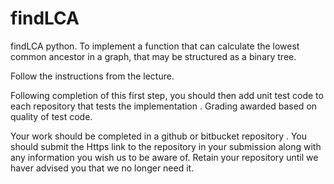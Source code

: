 # findLCA
findLCA python.
To implement a function that can calculate the lowest common ancestor in a graph, that may be structured as a binary tree.

Follow the instructions from the lecture. 

Following completion of this first step, you should then add unit test code to each repository that tests the implementation . Grading awarded based on quality of test code. 

Your work should be completed in a github or bitbucket repository . You should submit the Https link to the repository in your submission along with any information you wish us to be aware of.  Retain your repository until we haver advised you that we no longer need it. 
